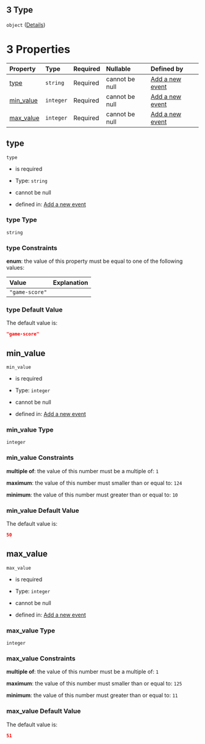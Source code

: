 ## 3 Type

`object` ([Details](add-event-anyof-random-event-properties-conditions-items-anyof-3.md))

# 3 Properties

| Property                 | Type      | Required | Nullable       | Defined by                                                                                                                                                                                     |
| :----------------------- | :-------- | :------- | :------------- | :--------------------------------------------------------------------------------------------------------------------------------------------------------------------------------------------- |
| [type](#type)            | `string`  | Required | cannot be null | [Add a new event](add-event-anyof-random-event-properties-conditions-items-anyof-3-properties-type.md "add-event.json#/anyOf/0/properties/conditions/items/anyOf/3/properties/type")           |
| [min\_value](#min_value) | `integer` | Required | cannot be null | [Add a new event](add-event-anyof-random-event-properties-conditions-items-anyof-3-properties-min_value.md "add-event.json#/anyOf/0/properties/conditions/items/anyOf/3/properties/min_value") |
| [max\_value](#max_value) | `integer` | Required | cannot be null | [Add a new event](add-event-anyof-random-event-properties-conditions-items-anyof-3-properties-max_value.md "add-event.json#/anyOf/0/properties/conditions/items/anyOf/3/properties/max_value") |

## type



`type`

*   is required

*   Type: `string`

*   cannot be null

*   defined in: [Add a new event](add-event-anyof-random-event-properties-conditions-items-anyof-3-properties-type.md "add-event.json#/anyOf/0/properties/conditions/items/anyOf/3/properties/type")

### type Type

`string`

### type Constraints

**enum**: the value of this property must be equal to one of the following values:

| Value          | Explanation |
| :------------- | :---------- |
| `"game-score"` |             |

### type Default Value

The default value is:

```json
"game-score"
```

## min\_value



`min_value`

*   is required

*   Type: `integer`

*   cannot be null

*   defined in: [Add a new event](add-event-anyof-random-event-properties-conditions-items-anyof-3-properties-min_value.md "add-event.json#/anyOf/0/properties/conditions/items/anyOf/3/properties/min_value")

### min\_value Type

`integer`

### min\_value Constraints

**multiple of**: the value of this number must be a multiple of: `1`

**maximum**: the value of this number must smaller than or equal to: `124`

**minimum**: the value of this number must greater than or equal to: `10`

### min\_value Default Value

The default value is:

```json
50
```

## max\_value



`max_value`

*   is required

*   Type: `integer`

*   cannot be null

*   defined in: [Add a new event](add-event-anyof-random-event-properties-conditions-items-anyof-3-properties-max_value.md "add-event.json#/anyOf/0/properties/conditions/items/anyOf/3/properties/max_value")

### max\_value Type

`integer`

### max\_value Constraints

**multiple of**: the value of this number must be a multiple of: `1`

**maximum**: the value of this number must smaller than or equal to: `125`

**minimum**: the value of this number must greater than or equal to: `11`

### max\_value Default Value

The default value is:

```json
51
```
